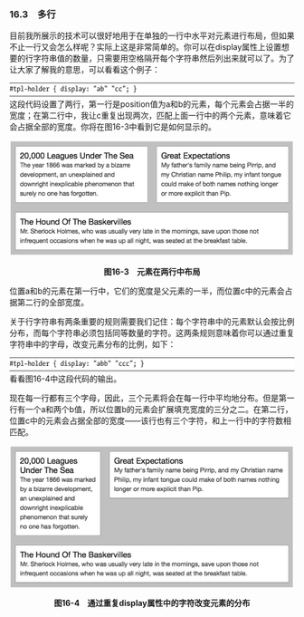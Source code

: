 ### 16.3　多行

目前我所展示的技术可以很好地用于在单独的一行中水平对元素进行布局，但如果不止一行又会怎么样呢？实际上这是非常简单的。你可以在display属性上设置想要的行字符串值的数量，只需要用空格隔开每个字符串然后列出来就可以了。为了让大家了解我的意思，可以看看这个例子：

![712.png](../images/712.png)
这段代码设置了两行，第一行是position值为a和b的元素，每个元素会占据一半的宽度；在第二行中，我让c重复出现两次，匹配上面一行中的两个元素，意味着它会占据全部的宽度。你将在图16-3中看到它是如何显示的。

![713.png](../images/713.png)
<center class="my_markdown"><b class="my_markdown">图16-3　元素在两行中布局</b></center>

位置a和b的元素在第一行中，它们的宽度是父元素的一半，而位置c中的元素会占据第二行的全部宽度。

关于行字符串有两条重要的规则需要我们记住：每个字符串中的元素默认会按比例分布，而每个字符串必须包括同等数量的字符。这两条规则意味着你可以通过重复字符串中的字母，改变元素分布的比例，如下：

![714.png](../images/714.png)
看看图16-4中这段代码的输出。

现在每一行都有三个字母，因此，三个元素将会在每一行中平均地分布。但是第一行有一个a和两个b值，所以位置b的元素会扩展填充宽度的三分之二。在第二行，位置c中的元素会占据全部的宽度——该行也有三个字符，和上一行中的字符数相匹配。

![715.png](../images/715.png)
<center class="my_markdown"><b class="my_markdown">图16-4　通过重复display属性中的字符改变元素的分布</b></center>


